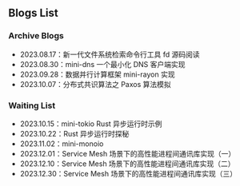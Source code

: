## Blogs List

### Archive Blogs

* 2023.08.17：新一代文件系统检索命令行工具 fd 源码阅读
* 2023.08.30：mini-dns 一个最小化 DNS 客户端实现
* 2023.09.28：数据并行计算框架 mini-rayon 实现
* 2023.10.07：分布式共识算法之 Paxos 算法模拟

### Waiting List

* 2023.10.15：mini-tokio Rust 异步运行时示例
* 2023.10.22：Rust 异步运行时探秘
* 2023.11.02：mini-monoio
* 2023.12.01：Service Mesh 场景下的高性能进程间通讯库实现（一）
* 2023.12.10：Service Mesh 场景下的高性能进程间通讯库实现（二）
* 2023.12.30：Service Mesh 场景下的高性能进程间通讯库实现（三）